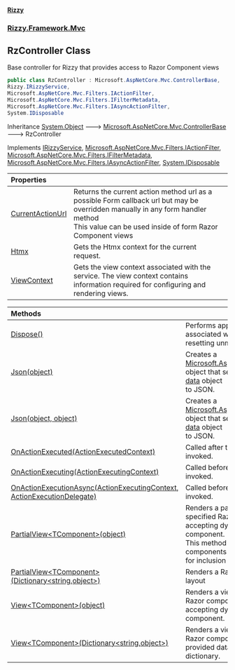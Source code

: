 #### [Rizzy](index 'index')
### [Rizzy.Framework.Mvc](Rizzy.Framework.Mvc 'Rizzy.Framework.Mvc')

## RzController Class

Base controller for Rizzy that provides access to Razor Component views

```csharp
public class RzController : Microsoft.AspNetCore.Mvc.ControllerBase,
Rizzy.IRizzyService,
Microsoft.AspNetCore.Mvc.Filters.IActionFilter,
Microsoft.AspNetCore.Mvc.Filters.IFilterMetadata,
Microsoft.AspNetCore.Mvc.Filters.IAsyncActionFilter,
System.IDisposable
```

Inheritance [System.Object](https://docs.microsoft.com/en-us/dotnet/api/System.Object 'System.Object') &#129106; [Microsoft.AspNetCore.Mvc.ControllerBase](https://docs.microsoft.com/en-us/dotnet/api/Microsoft.AspNetCore.Mvc.ControllerBase 'Microsoft.AspNetCore.Mvc.ControllerBase') &#129106; RzController

Implements [IRizzyService](Rizzy.IRizzyService 'Rizzy.IRizzyService'), [Microsoft.AspNetCore.Mvc.Filters.IActionFilter](https://docs.microsoft.com/en-us/dotnet/api/Microsoft.AspNetCore.Mvc.Filters.IActionFilter 'Microsoft.AspNetCore.Mvc.Filters.IActionFilter'), [Microsoft.AspNetCore.Mvc.Filters.IFilterMetadata](https://docs.microsoft.com/en-us/dotnet/api/Microsoft.AspNetCore.Mvc.Filters.IFilterMetadata 'Microsoft.AspNetCore.Mvc.Filters.IFilterMetadata'), [Microsoft.AspNetCore.Mvc.Filters.IAsyncActionFilter](https://docs.microsoft.com/en-us/dotnet/api/Microsoft.AspNetCore.Mvc.Filters.IAsyncActionFilter 'Microsoft.AspNetCore.Mvc.Filters.IAsyncActionFilter'), [System.IDisposable](https://docs.microsoft.com/en-us/dotnet/api/System.IDisposable 'System.IDisposable')

| Properties | |
| :--- | :--- |
| [CurrentActionUrl](Rizzy.Framework.Mvc.RzController.CurrentActionUrl 'Rizzy.Framework.Mvc.RzController.CurrentActionUrl') | Returns the current action method url as a possible Form callback url but may be overridden manually in any form handler method<br/>This value can be used inside of form Razor Component views |
| [Htmx](Rizzy.Framework.Mvc.RzController.Htmx 'Rizzy.Framework.Mvc.RzController.Htmx') | Gets the Htmx context for the current request. |
| [ViewContext](Rizzy.Framework.Mvc.RzController.ViewContext 'Rizzy.Framework.Mvc.RzController.ViewContext') | Gets the view context associated with the service. The view context contains information required for configuring and rendering views. |

| Methods | |
| :--- | :--- |
| [Dispose()](Rizzy.Framework.Mvc.RzController.Dispose() 'Rizzy.Framework.Mvc.RzController.Dispose()') | Performs application-defined tasks associated with freeing, releasing, or resetting unmanaged resources. |
| [Json(object)](Rizzy.Framework.Mvc.RzController.Json(object) 'Rizzy.Framework.Mvc.RzController.Json(object)') | Creates a [Microsoft.AspNetCore.Mvc.JsonResult](https://docs.microsoft.com/en-us/dotnet/api/Microsoft.AspNetCore.Mvc.JsonResult 'Microsoft.AspNetCore.Mvc.JsonResult') object that serializes the specified [data](Rizzy.Framework.Mvc.RzController.Json(object)#Rizzy.Framework.Mvc.RzController.Json(object).data 'Rizzy.Framework.Mvc.RzController.Json(object).data') object<br/>to JSON. |
| [Json(object, object)](Rizzy.Framework.Mvc.RzController.Json(object,object) 'Rizzy.Framework.Mvc.RzController.Json(object, object)') | Creates a [Microsoft.AspNetCore.Mvc.JsonResult](https://docs.microsoft.com/en-us/dotnet/api/Microsoft.AspNetCore.Mvc.JsonResult 'Microsoft.AspNetCore.Mvc.JsonResult') object that serializes the specified [data](Rizzy.Framework.Mvc.RzController.Json(object,object)#Rizzy.Framework.Mvc.RzController.Json(object,object).data 'Rizzy.Framework.Mvc.RzController.Json(object, object).data') object<br/>to JSON. |
| [OnActionExecuted(ActionExecutedContext)](Rizzy.Framework.Mvc.RzController.OnActionExecuted(Microsoft.AspNetCore.Mvc.Filters.ActionExecutedContext) 'Rizzy.Framework.Mvc.RzController.OnActionExecuted(Microsoft.AspNetCore.Mvc.Filters.ActionExecutedContext)') | Called after the action method is invoked. |
| [OnActionExecuting(ActionExecutingContext)](Rizzy.Framework.Mvc.RzController.OnActionExecuting(Microsoft.AspNetCore.Mvc.Filters.ActionExecutingContext) 'Rizzy.Framework.Mvc.RzController.OnActionExecuting(Microsoft.AspNetCore.Mvc.Filters.ActionExecutingContext)') | Called before the action method is invoked. |
| [OnActionExecutionAsync(ActionExecutingContext, ActionExecutionDelegate)](Rizzy.Framework.Mvc.RzController.OnActionExecutionAsync(Microsoft.AspNetCore.Mvc.Filters.ActionExecutingContext,Microsoft.AspNetCore.Mvc.Filters.ActionExecutionDelegate) 'Rizzy.Framework.Mvc.RzController.OnActionExecutionAsync(Microsoft.AspNetCore.Mvc.Filters.ActionExecutingContext, Microsoft.AspNetCore.Mvc.Filters.ActionExecutionDelegate)') | Called before the action method is invoked. |
| [PartialView&lt;TComponent&gt;(object)](Rizzy.Framework.Mvc.RzController.PartialView_TComponent_(object) 'Rizzy.Framework.Mvc.RzController.PartialView<TComponent>(object)') | Renders a partial view using the specified Razor component, optionally accepting dynamic data to pass to the component.<br/>This method is intended for rendering components without a layout, suitable for inclusion in other views. |
| [PartialView&lt;TComponent&gt;(Dictionary&lt;string,object&gt;)](Rizzy.Framework.Mvc.RzController.PartialView_TComponent_(System.Collections.Generic.Dictionary_string,object_) 'Rizzy.Framework.Mvc.RzController.PartialView<TComponent>(System.Collections.Generic.Dictionary<string,object>)') | Renders a Razor component without a layout |
| [View&lt;TComponent&gt;(object)](Rizzy.Framework.Mvc.RzController.View_TComponent_(object) 'Rizzy.Framework.Mvc.RzController.View<TComponent>(object)') | Renders a view using the specified Razor component, optionally accepting dynamic data to pass to the component. |
| [View&lt;TComponent&gt;(Dictionary&lt;string,object&gt;)](Rizzy.Framework.Mvc.RzController.View_TComponent_(System.Collections.Generic.Dictionary_string,object_) 'Rizzy.Framework.Mvc.RzController.View<TComponent>(System.Collections.Generic.Dictionary<string,object>)') | Renders a view using the specified Razor component with explicitly provided data in the form of a dictionary. |

